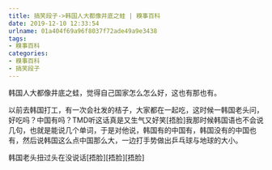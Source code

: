 ```yaml
---
title: 搞笑段子->韩国人大都像井底之蛙 | 糗事百科
date: 2019-12-10 12:33:54
urlname: 01a404f69a96f8037f72ade49a9e3438
tags: 
- 糗事百科
categories:
- 糗事百科
- 搞笑段子
---
```

韩国人大都像井底之蛙，觉得自己国家怎么怎么好，这也有那也有。

以前去韩国打工，有一次会社发的桔子，大家都在一起吃，这时候一韩国老头问，好吃吗？中国有吗？TMD听这话真是又生气又好笑[捂脸]我那时候韩国语也不会说几句，也就是能说几个单词，于是对他说，韩国有的中国有，韩国没有的中国也有，然后说韩国这么点中国那么大，一边打手势做出乒乓球与地球的大小。

韩国老头扭过头在没说话[捂脸][捂脸][捂脸]


